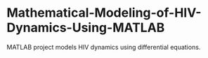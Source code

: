 # Mathematical-Modeling-of-HIV-Dynamics-Using-MATLAB
MATLAB project models HIV dynamics using differential equations.
